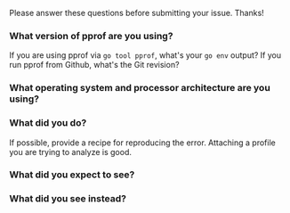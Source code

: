 Please answer these questions before submitting your issue. Thanks!

### What version of pprof are you using?

If you are using pprof via `go tool pprof`, what's your `go env` output?
If you run pprof from Github, what's the Git revision?


### What operating system and processor architecture are you using?


### What did you do?

If possible, provide a recipe for reproducing the error.
Attaching a profile you are trying to analyze is good.


### What did you expect to see?


### What did you see instead?

